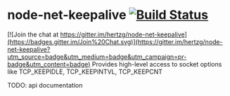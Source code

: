 # node-net-keepalive  [![Build Status](https://travis-ci.org/hertzg/node-net-keepalive.svg?branch=master)](https://travis-ci.org/hertzg/node-net-keepalive)

[![Join the chat at https://gitter.im/hertzg/node-net-keepalive](https://badges.gitter.im/Join%20Chat.svg)](https://gitter.im/hertzg/node-net-keepalive?utm_source=badge&utm_medium=badge&utm_campaign=pr-badge&utm_content=badge)
Provides high-level access to socket options like TCP_KEEPIDLE, TCP_KEEPINTVL, TCP_KEEPCNT

TODO: api documentation